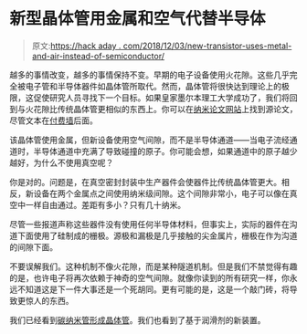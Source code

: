 # 新型晶体管用金属和空气代替半导体

> 原文:[https://hack aday . com/2018/12/03/new-transistor-uses-metal-and-air-instead-of-semiconductor/](https://hackaday.com/2018/12/03/new-transistor-uses-metal-and-air-instead-of-semiconductors/)

越多的事情改变，越多的事情保持不变。早期的电子设备使用火花隙。这些几乎完全被电子管和半导体器件如晶体管所取代。然而，晶体管将很快达到理论上的极限，这促使研究人员寻找下一个目标。如果皇家墨尔本理工大学成功了，我们将回到与火花隙比传统晶体管更相似的东西上。你可以在[纳米论文网站](https://pubs.acs.org/doi/10.1021/acs.nanolett.8b02849)上找到源论文，尽管文本在[付费墙](https://hackaday.com/2018/11/27/sci-hub-breaking-down-the-paywalls/)后面。

该晶体管使用金属，但新设备使用空气间隙，而不是半导体通道——当电子流经通道时，半导体通道中充满了导致碰撞的原子。你可能会想，如果通道中的原子越少越好，为什么不使用真空呢？

你是对的。问题是，在真空密封封装中生产器件会使器件比传统晶体管更大。相反，新设备在两个金属点之间使用纳米级间隙。这个间隙非常小，电子可以像在真空中一样自由通过。差距有多小？只有几十纳米。

尽管一些报道声称这些器件没有使用任何半导体材料，但事实上，实际的器件在沟道下面使用了硅制成的栅极。源极和漏极是几乎接触的尖金属片，栅极在作为沟道的间隙下面。

不要误解我们。这种机制不像火花隙，而是某种隧道机制。但是我们不禁觉得有趣的是，也许电子将再次依赖于神奇的空气间隙。就像你读到的所有研究一样，你永远不知道这是下一件大事还是一个死胡同。更有可能的是，这是一个敲门砖，将导致更惊人的东西。

我们已经看到[碳纳米管形成晶体管](https://hackaday.com/2016/09/04/carbon-nanotube-transistors-are-on-the-passing-lane/)。我们也看到了基于润滑剂的新装置。